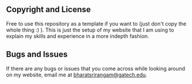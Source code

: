 ## Copyright and License

Free to use this repository as a template if you want to (just don't copy the whole thing :) ). This is just the setup of my website that I am using to explain my skills and experience in a more indepth fashion.

## Bugs and Issues

If there are any bugs or issues that you come across while looking around on my website, email me at bharatsrirangam@gatech.edu.
